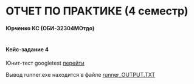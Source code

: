 # ОТЧЕТ ПО ПРАКТИКЕ (4 семестр)
#### Юрченко КС (ОБИ-32304МОтдо)
#
#### Кейс-задание 4 
Юнит-тест googletest [перейти](https://github.com/Konstnt/synergy_pratice_reports/tree/main/gtest-case%234)

Вывод runner.exe находится в файле [runner_OUTPUT.TXT](https://github.com/Konstnt/synergy_pratice_reports/blob/main/gtest-case%234/build/runner_OUTPUT.TXT)

#
